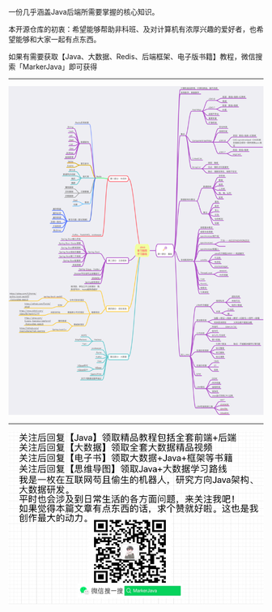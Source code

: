 一份几乎涵盖Java后端所需要掌握的核心知识。

本开源仓库的初衷：希望能够帮助非科班、及对计算机有浓厚兴趣的爱好者，也希望能够和大家一起有点东西。

如果有需要获取【Java、大数据、Redis、后端框架、电子版书籍】教程，微信搜索「MarkerJava」即可获得

---

![](https://github.com/MarkerJava/JavaHome/blob/master/static/%20Java%E5%A4%8D%E4%B9%A0%E8%84%91%E5%9B%BE%E5%8F%8A%E5%AD%A6%E4%B9%A0%E8%B7%AF%E7%BA%BF.png)

---

![](https://github.com/MarkerJava/JavaHome/blob/master/static/%E5%BE%AE%E4%BF%A1%E6%90%9C%E7%B4%A2.jpg)
